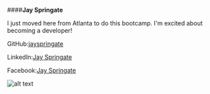 ####**Jay Springate**

I just moved here from Atlanta to do this bootcamp. I'm excited about becoming a developer!

GitHub:[jayspringate](https://github.com/jayspringate)

LinkedIn:[Jay Springate](www.linkedin.com/in/jayspringate)

Facebook:[Jay Springate](https://www.facebook.com/jay.springate)

![alt text](https://fbcdn-profile-a.akamaihd.net/hprofile-ak-xfp1/v/t1.0-1/p160x160/1972455_10101833045044960_243441652_n.jpg?oh=941dc62797be8ac2bf6196b8a9a6b0a8&oe=556C0A63&__gda__=1432929814_6927c89e01c446c45e0831723db40d76)
